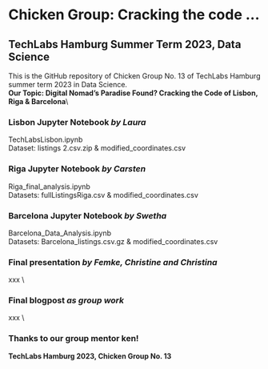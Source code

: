 # Chicken Group: Cracking the code ...
## TechLabs Hamburg Summer Term 2023, Data Science

This is the GitHub repository of Chicken Group No. 13 of TechLabs Hamburg summer term 2023 in Data Science.\
**Our Topic: Digital Nomad’s Paradise Found? Cracking the Code of Lisbon, Riga & Barcelona**\
### Lisbon Jupyter Notebook *by Laura*
TechLabsLisbon.ipynb\
Dataset: listings 2.csv.zip & modified_coordinates.csv
### Riga Jupyter Notebook *by Carsten*
Riga_final_analysis.ipynb\
Datasets: fullListingsRiga.csv & modified_coordinates.csv
### Barcelona Jupyter Notebook *by Swetha*
Barcelona_Data_Analysis.ipynb \
Datasets: Barcelona_listings.csv.gz & modified_coordinates.csv
### Final presentation *by Femke, Christine and Christina*
xxx \
### Final blogpost *as group work*
xxx \
### Thanks to our group mentor ken!
**TechLabs Hamburg 2023,  Chicken Group No. 13**
